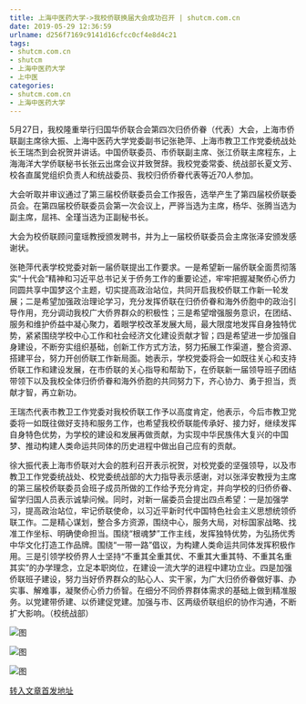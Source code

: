 ```yaml
---
title: 上海中医药大学->我校侨联换届大会成功召开 | shutcm.com.cn
date: 2019-05-29 12:36:59
urlname: d256f7169c9141d16cfcc0cf4e8d4c21
tags: 
- shutcm.com.cn
- shutcm
- 上海中医药大学
- 上中医
categories:
- shutcm.com.cn
- 上海中医药大学
---
```



5月27日，我校隆重举行归国华侨联合会第四次归侨侨眷（代表）大会，上海市侨联副主席徐大振、上海中医药大学党委副书记张艳萍、上海市教卫工作党委统战处长王瑞杰到会祝贺并讲话。中国侨联委员、市侨联副主席、张江侨联主席程东，上海海洋大学侨联秘书长张云出席会议并致贺辞。我校党委常委、统战部长夏文芳、校各直属党组织负责人和统战委员、我校归侨侨眷代表等近70人参加。

大会听取并审议通过了第三届校侨联委员会工作报告，选举产生了第四届校侨联委员会。在第四届校侨联委员会第一次会议上，严骅当选为主席，杨华、张腾当选为副主席，屈祎、全瑾当选为正副秘书长。

大会为校侨联顾问童瑶教授颁发聘书，并为上一届校侨联委员会主席张泽安颁发感谢状。

张艳萍代表学校党委对新一届侨联提出工作要求。一是希望新一届侨联全面贯彻落实“十代会”精神和习近平总书记关于侨务工作的重要论述，牢牢把握凝聚侨心侨力同圆共享中国梦这个主题，切实提高政治站位，共同开启我校侨联工作新一轮发展；二是希望加强政治理论学习，充分发挥侨联在归侨侨眷和海外侨胞中的政治引导作用，充分调动我校广大侨界群众的积极性；三是希望增强服务意识，在团结、服务和维护侨益中凝心聚力，着眼学校改革发展大局，最大限度地发挥自身独特优势，紧紧围绕学校中心工作和社会经济文化建设贡献才智；四是希望进一步加强自身建设，不断夯实组织基础，创新工作方式方法，努力拓展工作渠道，整合资源、搭建平台，努力开创侨联工作新局面。她表示，学校党委将会一如既往关心和支持侨联工作和建设发展，在市侨联的关心指导和帮助下，在侨联新一届领导班子团结带领下以及我校全体归侨侨眷和海外侨胞的共同努力下，齐心协力、勇于担当，贡献才智，再立新功。

王瑞杰代表市教卫工作党委对我校侨联工作予以高度肯定，他表示，今后市教卫党委将一如既往做好支持和服务工作，也希望我校侨联能传承好、接力好，继续发挥自身特色优势，为学校的建设和发展再做贡献，为实现中华民族伟大复兴的中国梦、推动构建人类命运共同体的历史进程中做出自己应有的贡献。

徐大振代表上海市侨联对大会的胜利召开表示祝贺，对校党委的坚强领导，以及市教卫工作党委统战处、校党委统战部的大力指导表示感谢，对以张泽安教授为主席的第三届校侨联委员会班子成员所做的工作给予充分肯定，并向学校的归侨侨眷、留学归国人员表示诚挚问候。同时，对新一届委员会提出四点希望：一是加强学习，提高政治站位，牢记侨联使命，以习近平新时代中国特色社会主义思想统领侨联工作。二是精心谋划，整合多方资源，围绕中心，服务大局，对标国家战略、找准工作坐标、明确使命担当。围绕“根魂梦”工作主线，发挥独特优势，为弘扬优秀中华文化打造工作品牌。围绕“一带一路”倡议，为构建人类命运共同体发挥积极作用。三是引领学校侨界人士坚持“不重其全重其优、不重其大重其特、不重其名重其实”的办学理念，立足本职岗位，在建设一流大学的进程中建功立业。四是加强侨联班子建设，努力当好侨界群众的贴心人、实干家，为广大归侨侨眷做好事、办实事、解难事，凝聚侨心侨力侨智。在细分不同侨界群体需求的基础上做到精准服务。以党建带侨建、以侨建促党建。加强与市、区两级侨联组织的协作沟通，不断扩大影响。（校统战部）



![图](https://www.shutcm.edu.cn/_upload/article/images/30/26/ddc73c6e426998bce263fa7a9217/952dfbcf-10b0-4f43-b898-c3efc5376807.jpg)

![图](https://www.shutcm.edu.cn/_upload/article/images/30/26/ddc73c6e426998bce263fa7a9217/309a47e7-4a18-4bd7-8895-3fbe8c526504.jpg)

![图](https://www.shutcm.edu.cn/_upload/article/images/30/26/ddc73c6e426998bce263fa7a9217/25625857-197c-4b36-99a5-b85700d2672e.jpg)

[转入文章首发地址](https://www.shutcm.edu.cn/2019/0529/c221a104794/page.htm)